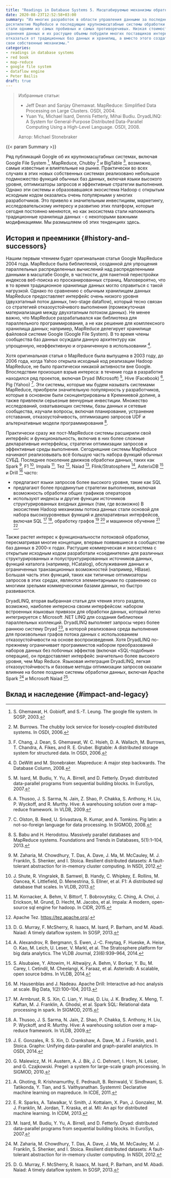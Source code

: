 ```yaml
---
title: "Readings in Database Systems 5. Масштабируемые механизмы обратки данных"
date: 2020-08-23T12:52:58+03:00
summary: "Из многих разработок в области управления данными за последнее
десятилетие MapReduce и последующие крупномасштабные системы обработки данных
стали одними из самых пробивных и самых противоречивых. Низкая стоимость
хранения данных и их растущие объемы побудили многих поставщиков интернет-услуг
отказаться от традиционных баз данных и хранилищ, а вместо этого создать
свои собственные механизмы."
categories:
- readings in database systems
- red book
- map-reduce
- google file system
- dataflow engine
- Peter Bailis
draft: true
---
```


> Избранные статьи:
> 
> - Jeff Dean and Sanjay Ghemawat. MapReduce: Simplified Data Processing on
>   Large Clusters. OSDI, 2004.
> - Yuan Yu, Michael Isard, Dennis Fetterly, Mihai Budiu. DryadLINQ: A System for
>   General-Purpose Distributed Data-Parallel Computing Using a High-Level Language.
>   OSDI, 2008.
> 
> Автор: Michael Stonebraker

{{< param Summary >}}

Ряд публикаций Google об их крупномасштабных системах, включая Google File
System [^62], MapReduce, Chubby [^32] и BigTable [^37], возможно, самые
известные и влиятельные на рынке. Практически во всех случаях в этих новых
собственных системах реализовано небольшое подмножество функций обычных баз
данных, включая языки высокого уровня, оптимизаторы запросов и эффективные
стратегии выполнения. Однако эти системы и образовавшаяся экосистема Hadoop с
открытым исходным кодом оказались очень популярными у многих разработчиков.
Это привело к значительным инвестициям, маркетингу, исследовательскому интересу
и развитию этих платформ, которые сегодня постоянно меняются, но как экосистема
стали напоминать традиционные хранилища данных - с некоторыми важными
модификациями. Мы размышляем об этих тенденциях здесь.

## История и преемники {#history-and-successors}

Нашим первым чтением будет оригинальная статья Google MapReduce 2004 года.
MapReduce была библиотекой, созданной для упрощения параллельных распределенных
вычислений над распределенными данными в масштабе Google, в частности, для
пакетной перестройки индексов веб-поиска из просканированных страниц.
Маловероятно, что в то время традиционное хранилище данных могло справиться с
такой нагрузкой. Однако по сравнению с обычным хранилищем данных MapReduce
предоставляет интерфейс очень низкого уровня (двухэтапный поток данных,
two-stage dataflow), который тесно связан со стратегией отказоустойчивого
выполнения (промежуточная материализация между двухэтапным потоком данных).
Не менее важно, что MapReduce разрабатывался как библиотека для параллельного
программирования, а не как решение для комплексного хранилища данных; например,
MapReduce делегирует хранилище файловой системе Google (Google File System).
В то время члены сообщества баз данных осуждали данную архитектуру как упрощенную,
неэффективную и ограниченную в использовании [^53].

Хотя оригинальная статья о MapReduce была выпущена в 2003 году, до 2006 года,
когда Yahoo открыла исходный код реализации Hadoop MapReduce, не было практически
никакой активноcти вне Google. Впоследствии произошел взрыв интереса: в течение
года в разработке находился ряд проектов, включая Dryad (Microsoft) [^89], Hive
(Facebook) [^156], Pig (Yahoo) [^123]. Эти системы, которые мы будем называть
системами MapReduce, приобрели значительную популярность у разработчиков,
которые в основном были сконцентрированы в Кремниевой долине, а также привлекли
серьезные венчурные инвестиции. Множество исследований, охватывающих системы,
базы данных и сетевые сообщества, изучали вопросы, включая планирование,
устранение отставания, отказоустойчивость, оптимизацию запросов UDF и
альтернативные модели программирования [^16].

Практически сразу же пост-MapReduce системы расширили свой интерфейс и
функциональность, включив в них более сложные декларативные интерфейсы,
стратегии оптимизации запросов и эффективные среды выполнения. Сегодняшние
системы MapReduce начинают реализовывать всё большую часть набора функций
обычных СУБД. Последнее поколение движков обработки данных, таких как Spark
[^163], F1 [^143], Impala [^98], Tez [^1], Naiad [^119], Flink/Stratosphere [^9],
AsterixDB [^10] и Drill [^82] часто:
- предлагают языки запросов более высокого уровня, такие как SQL
- предлагают более продвинутые стратегии выполнения, включая возможность
  обработки общих графиков операторов
- используют индексы и другие функции источников структурированных входных
  данных (там, где возможно)
В экосистеме Hadoop механизмы потока данных стали основой для набора
высокоуровневых функций и декларативных интерфейсов, включая SQL [^15] [^156],
обработку графов [^64] [^110] и машинное обучение [^63] [^146].

Также растет интерес к функциональности потоковой обработки, пересматривая
многие концепции, впервые появившиеся в сообществе баз данных в 2000-х годах.
Растущие коммерческая и экосистема с открытым исходным кодом разработали
«соединители» для различных структурированных и полуструктурированных источников
данных, функций каталога (например, HCatalog), обслуживания данных и
ограниченных транзакционных возможностей (например, HBase). Большая часть этих
функций, таких как типичные оптимизаторы запросов в этих средах, являются
элементарными по сравнению со многими зрелыми коммерческими базами данных, но
быстро развиваются.

DryadLINQ, вторая выбранная статья для чтения этого раздела, возможно, наиболее
интересна своим интерфейсом: набором встроенных языковых привязок для обработки
данных, который легко интегрируется с Microsoft .NET LINQ для создания библиотеки
параллельных коллекций. DryadLINQ выполняет запросы через более раннюю систему
Dryad [^89], в которой реализована среда выполнения для произвольных графов
потока данных с использованием отказоустойчивости на основе воспроизведения.
Хотя DryadLINQ по-прежнему ограничивает программистов набором преобразований
наборов данных без побочных эффектов (включая «SQL-подобные» операции), он
предоставляет интерфейс значительно более высокого уровня, чем Map Reduce.
Языковая интеграция DryadLINQ, легкая отказоустойчивость и базовые методы
оптимизации запросов оказали влияние на более поздние системы обработки данных,
включая Apache Spark [^163] и Microsoft Naiad [^119].

## Вклад и наследение {#impact-and-legacy}


[^1]: Apache Tez. https://tez.apache.org/.

[^9]: A. Alexandrov, R. Bergmann, S. Ewen, J.-C. Freytag, F. Hueske, A. Heise, O.
Kao, M. Leich, U. Leser, V. Markl, et al. The Stratosphere platform for big
data analytics. The VLDB Journal, 23(6):939–964, 2014.

[^10]: S. Alsubaiee, Y. Altowim, H. Altwaijry, A. Behm, V. Borkar, Y. Bu, M.
Carey, I. Cetindil, M. Cheelangi, K. Faraaz, et al. Asterixdb: A scalable,
open source bdms. In VLDB, 2014.

[^15]: M. Armbrust, R. S. Xin, C. Lian, Y. Huai, D. Liu, J. K. Bradley, X. Meng,
T. Kaftan, M. J. Franklin, A. Ghodsi, et al. Spark SQL: Relational data
processing in spark. In SIGMOD, 2015.

[^16]: S. Babu and H. Herodotou. Massively parallel databases and MapReduce
systems. Foundations and Trends in Databases, 5(1):1–104, 2013.

[^32]: M. Burrows. The chubby lock service for loosely-coupled distributed
systems. In OSDI, 2006.

[^37]: F. Chang, J. Dean, S. Ghemawat, W. C. Hsieh, D. A. Wallach, M. Burrows,
T. Chandra, A. Fikes, and R. E.  Gruber. Bigtable: A distributed storage
system for structured data. In OSDI, 2006.

[^53]: D. DeWitt and M. Stonebraker. Mapreduce: A major step backwards. The
Database Column, 2008.

[^62]: S. Ghemawat, H. Gobioff, and S.-T. Leung. The google file system. In
SOSP, 2003.

[^63]: A. Ghoting, R. Krishnamurthy, E. Pednault, B. Reinwald, V. Sindhwani, S.
Tatikonda, Y. Tian, and S. Vaithyanathan. Systemml: Declarative machine
learning on mapreduce. In ICDE, 2011.

[^64]: J. E. Gonzales, R. S. Xin, D. Crankshaw, A. Dave, M. J. Franklin, and I.
Stoica. Graphx: Unifying data-parallel and graph-parallel analytics. In OSDI, 2014.

[^82]: M. Hausenblas and J. Nadeau. Apache Drill: Interactive ad-hoc analysis at
scale. Big Data, 1(2):100–104, 2013.

[^89]: M. Isard, M. Budiu, Y. Yu, A. Birrell, and D. Fetterly. Dryad:
distributed data-parallel programs from sequential building blocks. In EuroSys, 2007.

[^98]: M. Kornacker, A. Behm, V. Bittorf, T. Bobrovytsky, C. Ching, A. Choi, J.
Erickson, M. Grund, D. Hecht, M. Jacobs, et al. Impala: A modern, open-source
sql engine for hadoop. In CIDR, 2015.

[^110]: G. Malewicz, M. H. Austern, A. J. Bik, J. C. Dehnert, I. Horn, N.
Leiser, and G. Czajkowski. Pregel: a system for large-scale graph processing.
In SIGMOD, 2010.

[^119]: D. G. Murray, F. McSherry, R. Isaacs, M. Isard, P. Barham, and M. Abadi.
Naiad: A timely dataflow system.  In SOSP, 2013.

[^123]: C. Olston, B. Reed, U. Srivastava, R. Kumar, and A. Tomkins. Pig latin:
a not-so-foreign language for data processing. In SIGMOD, 2008.

[^143]: J. Shute, R. Vingralek, B. Samwel, B. Handy, C. Whipkey, E. Rollins, M.
Oancea, K. Littlefield, D. Menestrina, S. Ellner, et al. F1: A distributed sql
database that scales. In VLDB, 2013.

[^146]: E. R. Sparks, A. Talwalkar, V. Smith, J. Kottalam, X. Pan, J. Gonzalez,
M. J. Franklin, M. Jordan, T. Kraska, et al. Mli: An api for distributed
machine learning. In ICDM, 2013.

[^156]: A. Thusoo, J. S. Sarma, N. Jain, Z. Shao, P. Chakka, S. Anthony, H. Liu,
P. Wyckoff, and R. Murthy. Hive: A warehousing solution over a map-reduce
framework. In VLDB, 2009.

[^163]: M. Zaharia, M. Chowdhury, T. Das, A. Dave, J. Ma, M. McCauley, M. J.
Franklin, S. Shenker, and I. Stoica.  Resilient distributed datasets: A
fault-tolerant abstraction for in-memory cluster computing. In NSDI, 2012.
